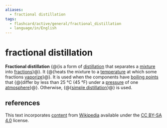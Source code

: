 ```yaml
---
aliases:
  - fractional distillation
tags:
  - flashcard/active/general/fractional_distillation
  - language/in/English
---
```


# fractional distillation

__Fractional distillation__ {@{is a form of [distillation](distillation.md) that separates a [mixture](mixture.md) into [fractions](fraction%20(chemistry).md)}@}. It {@{heats the mixture to a [temperature](temperature.md) at which some fractions [vaporize](vaporize.md)}@}. It is used when the components have [boiling points](boiling%20point.md) that {@{differ by less than 25 °C (45 °F) under a [pressure](pressure.md) of one [atmosphere](atmosphere%20(unit).md)}@}. Otherwise, {@{[simple distillation](simple%20distillation.md)}@} is used. <!--SR:!2025-10-02,549,250!2025-01-09,240,170!2026-08-16,813,270!2027-01-22,997,330-->

## references

This text incorporates [content](https://en.wikipedia.org/wiki/fractional_distillation) from [Wikipedia](Wikipedia.md) available under the [CC BY-SA 4.0](https://creativecommons.org/licenses/by-sa/4.0/) license.
